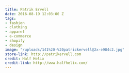 ```yaml
---
title: Patrik Ervell
date: 2016-08-19 12:03:00 Z
tags:
- fashion
- clothing
- apparel
- e-commerce
- shopify
- design
image: "/uploads/141%20-%20patrickervell@2x-e984c2.jpg"
store-link: http://patrikervell.com
credit: Half Helix
credit-link: http://www.halfhelix.com/
---
```


